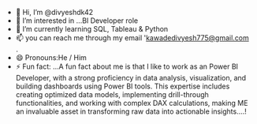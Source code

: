 - 👋 Hi, I’m @divyeshdk42
- 👀 I’m interested in ...BI Developer role
- 🌱 I’m currently learning  SQL, Tableau & Python
- 📫 you can reach me through my email 'kawadedivyesh775@gmail.com .
- 😄 Pronouns:He / Him
- ⚡ Fun fact: ...A fun fact about me is that I like to work as an Power BI Developer, with a strong proficiency in data analysis, visualization, 
and building dashboards using Power BI tools. This expertise includes creating optimized data models, implementing drill-through functionalities, 
and working with complex DAX calculations, making ME an invaluable asset in transforming raw data into actionable insights....!

